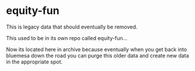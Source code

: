 # equity-fun

This is legacy data that should eventually be removed.

This used to be in its own repo called equity-fun...

Now its located here in archive because eventually when
you get back into bluemesa down the road you can purge
this older data and create new data in the appropriate
spot.

